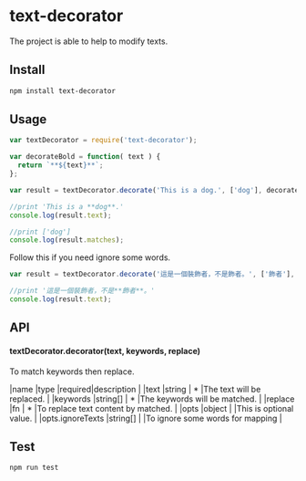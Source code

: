 text-decorator
=======================================================

The project is able to help to modify texts.

## Install

```sh
npm install text-decorator
```

## Usage

```js
var textDecorator = require('text-decorator');

var decorateBold = function( text ) { 
  return `**${text}**`;
};

var result = textDecorator.decorate('This is a dog.', ['dog'], decorateBold);

//print 'This is a **dog**.'
console.log(result.text);

//print ['dog']
console.log(result.matches);
```

Follow this if you need ignore some words.

```js
var result = textDecorator.decorate('這是一個裝飾者，不是飾者。', ['飾者'], decorateBold, {ignoreTexts:['裝飾者']});

//print '這是一個裝飾者，不是**飾者**。'
console.log(result.text);
```

## API

#### textDecorator.decorator(text, keywords, replace)

To match keywords then replace.

|name               |type     |required|description                                            |
|text               |string   |    *   |The text will be replaced.                             |
|keywords           |string[] |    *   |The keywords will be matched.                          |
|replace            |fn       |    *   |To replace text content by matched.                    |
|opts               |object   |        |This is optional value.                                |
|opts.ignoreTexts   |string[] |        |To ignore some words for mapping                       |

## Test

```sh
npm run test
```

